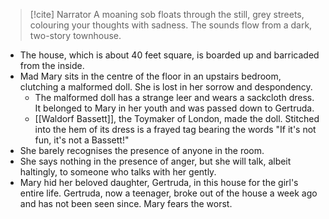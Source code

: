 > [!cite] Narrator
> A moaning sob floats through the still, grey streets, colouring your thoughts with sadness. The sounds flow from a dark, two-story townhouse.
- The house, which is about 40 feet square, is boarded up and barricaded from the inside.
- Mad Mary sits in the centre of the floor in an upstairs bedroom, clutching a malformed doll. She is lost in her sorrow and despondency.
	- The malformed doll has a strange leer and wears a sackcloth dress. It belonged to Mary in her youth and was passed down to Gertruda.
	- [[Waldorf Bassett]], the Toymaker of London, made the doll. Stitched into the hem of its dress is a frayed tag bearing the words "If it's not fun, it's not a Bassett!"
- She barely recognises the presence of anyone in the room.
- She says nothing in the presence of anger, but she will talk, albeit haltingly, to someone who talks with her gently.
- Mary hid her beloved daughter, Gertruda, in this house for the girl's entire life. Gertruda, now a teenager, broke out of the house a week ago and has not been seen since. Mary fears the worst.